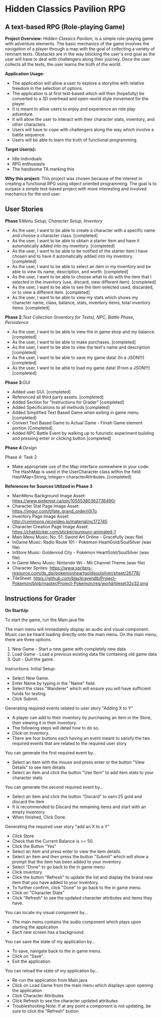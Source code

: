 # Hidden Classics Pavilion RPG

## A text-based RPG (Role-playing Game)

**Project Overview:**
*Hidden Classics Pavilion*, is a simple role-playing game with adventure elements. 
The basic mechanics of the game involves the navigation of a player through a map with the goal of collecting a variety of remnant texts.
Obstacles are in the way blocking the user's end goal as the user will have to deal with challengers along their journey. 
Once the user collects all the texts, the user learns the truth of the world.


**Application Usage:**
- The application will allow a user to explore a storyline with relative freedom in the selection of options.
- The application is at first text-based which will then (hopefully) be converted to a 3D overhead and open-world style movement for the player.
- It is meant to allow users to enjoy and experience an role play adventure.
- It will allow the user to interact with their character stats, inventory, and other characters.
- Users will have to cope with challengers along the way which involve a battle sequence.
- Users will be able to learn the truth of functional programming.

**Target User(s):**
- Idle individuals
- RPG enthusiasts 
- The handsome TA marking this

**Why this project:**
This project was chosen because of the interest in creating a functional RPG using object oriented programming. The goal is to surpass a simple text-based project with more interesting and involved mechanics for the end user.


## User Stories

**Phase 1**:*Menu Setup, Character Setup, Inventory*
- As the user, I want to be able to create a character with a specific name and choose a character class. [completed]
- As the user, I want to be able to obtain a starter item and have it automatically added into my inventory. [completed]
- As the user, I want to be able to be notified of the starter item I have chosen and to have it automatically added into my inventory. [completed]
- As the user, I want to be able to select an item in my inventory and be able to view its name, description, and worth. [completed]
- As the user, I want to be able to choose what to do with the item that I selected in the inventory (use, discard, view different item). [completed]
- As the user, I want to be able to see the item selected used, discarded, or to view a different item. [completed]
- As the user, I want to be able to view my stats which shows my character name, class, balance, stats, inventory items, total inventory items. [completed]

**Phase 2**:*Text Collection (Inventory for Texts), NPC, Battle Phase, Persistence*
- As the user, I want to be able to view the in game shop and my balance. [completed] 
- As the user, I want to be able to make purchases. [completed] 
- As the user, I want to be able to view the text's name and description [completed] 
- As the user, I want to be able to save my game data! (In a JSON!!!) [completed] 
- As the user, I want to be able to load my game data! (From a JSON!!!)  [completed] 

**Phase 3**:*GUI*
- Added user GUI. [completed] 
- Referenced all third party assets. [completed] 
- Added Section for "Instructions for Grader" [completed] 
- Added Specifications to all methods [completed] 
- Added Simplified Text Based Game when exiting in game menu [completed]
- Convert Text Based Game to Actual Game - Finish Game element portion [Completed]
- Added NPC Battle Event by walking up to futuristic experiment building and pressing enter or clicking button [completed]

**Phase 4**:*Design*

Phase 4: Task 2
- Make appropriate use of the Map interface somewhere in your code.  The HashMap is used in the UserCharacter class within the field: HashMap<String, Integer> characterAttributes. [completed] 





**References for Sources Utilized in Phase 3**
- MainMenu Background Image Asset: https://www.pinterest.ca/pin/10555380362736490/
- Character Stat Page Image Asset: https://imgur.com/t/fate_grand_order/j0I7o
- Inventory Page Image Asset: http://commons.nicovideo.jp/material/nc172745
- Character Creation Page Image Asset: https://chatsticker.com/sticker/punipuni-animated-1
- Main Menu Music: No. 51: Sword Art Online - Gracefully (wav file) 
- InGame Music: Radio Route 101 - Pokémon HeartGold/SoulSilver (wav file)
- InStore Music:  Goldenrod City - Pokémon HeartGold/SoulSilver (wav file)
- In Game Menu Music: Nintendo Wii - Mii Channel Theme (wav file)
- Character Sprites: https://www.spriters-resource.com/ds_dsi/pokemonheartgoldsoulsilver/sheet/26778/
- TileSheet: https://github.com/blackravendb/Project-Pokemon/blob/master/Project-Pokemon/res/world/tileset32x32.png

## Instructions for Grader
**On StartUp**:

To start the game, run the Main.java file

The main menu will immediately display an audio and visual component.
Music can be heard loading directly onto the main menu.
On the main menu, there are three options.

1. New Game - Start a new game with completely new data
2. Load Game - Load a previous existing data file containing old game data
3. Quit - Quit the game.

Instructions: Initial Setup:
- Select New Game.
- Enter Name by typing in the "Name" field.
- Select the class "Wanderer" which will ensure you will have sufficient funds for testing.
- Click Submit.

Generating required events related to user story "Adding X to Y"
- A player can add to their inventory by purchasing an item in the Store, then viewing it in their inventory.
- The following steps will detail how to do so.
- Click on Inventory.
- There are four buttons each having an event meant to satisfy the two required events that are related to the required user story

You can generate the first required event by...
- Select an item with the mouse and press enter or the button "View Details" to see item details
- Select an item and click the button "Use Item" to add item stats to your character stats.

You can generate the second required event by...
- Select an item and click the button "Discard" to earn 25 gold and discard the item
- It is recommended to Discard the remaining items and start with an empty inventory. 
- When finished, Click Done.

Generating the required user story "add an X to a Y"
- Click Store
- Check that the Current Balance is >= 50.
- Click the Button "Yes"
- Select an item and press enter to view the item details.
- Select an item and then press the button "Submit" which will show a prompt that the item has been added to your inventory
- Select "Done" to go back to the in game menu
- Click Inventory
- Click the button "Refresh" to update the list and display the brand new item that you have added to your inventory.
- To further confirm, click "Done" to go back to the in game menu.
- Click on "Character Stats" 
- Click "Refresh" to see the updated character attributes and items they have.

You can locate my visual component by...
- The main menu contains the audio component which plays upon starting the application
- Each new screen has a background.

You can save the state of my application by...
- To save, navigate back to the in game menu.
- Click on "Save".
- Exit the application.

You can reload the state of my application by...
- Re-run the application from Main.java
- Click on Load Game from the main menu which displays upon opening the application
- Click Character Attributes
- Click Refresh to see the character updated attributes
- Troubleshooting Note: If at any point a component is not updating, be sure to click the "Refresh" button


